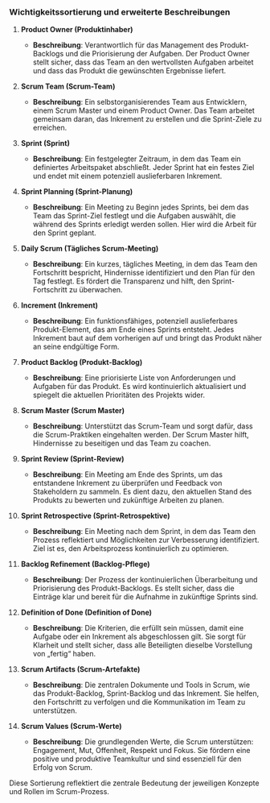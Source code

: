 ### Wichtigkeitssortierung und erweiterte Beschreibungen

1. **Product Owner (Produktinhaber)**
   - **Beschreibung**: Verantwortlich für das Management des Produkt-Backlogs und die Priorisierung der Aufgaben. Der Product Owner stellt sicher, dass das Team an den wertvollsten Aufgaben arbeitet und dass das Produkt die gewünschten Ergebnisse liefert.

2. **Scrum Team (Scrum-Team)**
   - **Beschreibung**: Ein selbstorganisierendes Team aus Entwicklern, einem Scrum Master und einem Product Owner. Das Team arbeitet gemeinsam daran, das Inkrement zu erstellen und die Sprint-Ziele zu erreichen.

3. **Sprint (Sprint)**
   - **Beschreibung**: Ein festgelegter Zeitraum, in dem das Team ein definiertes Arbeitspaket abschließt. Jeder Sprint hat ein festes Ziel und endet mit einem potenziell auslieferbaren Inkrement.

4. **Sprint Planning (Sprint-Planung)**
   - **Beschreibung**: Ein Meeting zu Beginn jedes Sprints, bei dem das Team das Sprint-Ziel festlegt und die Aufgaben auswählt, die während des Sprints erledigt werden sollen. Hier wird die Arbeit für den Sprint geplant.

5. **Daily Scrum (Tägliches Scrum-Meeting)**
   - **Beschreibung**: Ein kurzes, tägliches Meeting, in dem das Team den Fortschritt bespricht, Hindernisse identifiziert und den Plan für den Tag festlegt. Es fördert die Transparenz und hilft, den Sprint-Fortschritt zu überwachen.

6. **Increment (Inkrement)**
   - **Beschreibung**: Ein funktionsfähiges, potenziell auslieferbares Produkt-Element, das am Ende eines Sprints entsteht. Jedes Inkrement baut auf dem vorherigen auf und bringt das Produkt näher an seine endgültige Form.

7. **Product Backlog (Produkt-Backlog)**
   - **Beschreibung**: Eine priorisierte Liste von Anforderungen und Aufgaben für das Produkt. Es wird kontinuierlich aktualisiert und spiegelt die aktuellen Prioritäten des Projekts wider.

8. **Scrum Master (Scrum Master)**
   - **Beschreibung**: Unterstützt das Scrum-Team und sorgt dafür, dass die Scrum-Praktiken eingehalten werden. Der Scrum Master hilft, Hindernisse zu beseitigen und das Team zu coachen.

9. **Sprint Review (Sprint-Review)**
   - **Beschreibung**: Ein Meeting am Ende des Sprints, um das entstandene Inkrement zu überprüfen und Feedback von Stakeholdern zu sammeln. Es dient dazu, den aktuellen Stand des Produkts zu bewerten und zukünftige Arbeiten zu planen.

10. **Sprint Retrospective (Sprint-Retrospektive)**
    - **Beschreibung**: Ein Meeting nach dem Sprint, in dem das Team den Prozess reflektiert und Möglichkeiten zur Verbesserung identifiziert. Ziel ist es, den Arbeitsprozess kontinuierlich zu optimieren.

11. **Backlog Refinement (Backlog-Pflege)**
    - **Beschreibung**: Der Prozess der kontinuierlichen Überarbeitung und Priorisierung des Produkt-Backlogs. Es stellt sicher, dass die Einträge klar und bereit für die Aufnahme in zukünftige Sprints sind.

12. **Definition of Done (Definition of Done)**
    - **Beschreibung**: Die Kriterien, die erfüllt sein müssen, damit eine Aufgabe oder ein Inkrement als abgeschlossen gilt. Sie sorgt für Klarheit und stellt sicher, dass alle Beteiligten dieselbe Vorstellung von „fertig“ haben.

13. **Scrum Artifacts (Scrum-Artefakte)**
    - **Beschreibung**: Die zentralen Dokumente und Tools in Scrum, wie das Produkt-Backlog, Sprint-Backlog und das Inkrement. Sie helfen, den Fortschritt zu verfolgen und die Kommunikation im Team zu unterstützen.

14. **Scrum Values (Scrum-Werte)**
    - **Beschreibung**: Die grundlegenden Werte, die Scrum unterstützen: Engagement, Mut, Offenheit, Respekt und Fokus. Sie fördern eine positive und produktive Teamkultur und sind essenziell für den Erfolg von Scrum.

Diese Sortierung reflektiert die zentrale Bedeutung der jeweiligen Konzepte und Rollen im Scrum-Prozess.